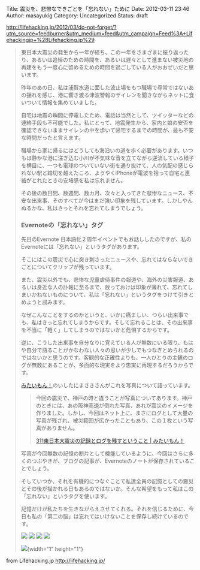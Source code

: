 Title: 震災を、悲惨なできごとを「忘れない」ために
Date: 2012-03-11 23:46
Author: masayukig
Category: Uncategorized
Status: draft

<http://lifehacking.jp/2012/03/do-not-forget/?utm_source=feedburner&utm_medium=feed&utm_campaign=Feed%3A+Lifehackingjp+%28Lifehacking.jp%29>  
  
  

> 東日本大震災の発生から一年が経ち、この一年をさまざまに振り返ったり、あるいは追悼のための時間を、あるいは遅々として進まない被災地の再建をもう一度心に留めるための時間を過ごしている人がおおぜいだと思います。
>
> 昨年のあの日、私は浦賀水道に面した波止場をもつ職場で尋常ではないあの揺れを感じ、港に響き渡る津波警報のサイレンを聞きながらネットに食いついて情報を集めていました。
>
> 自宅は地震の瞬間に停電したため、電話は当然として、ツイッターなどの連絡手段も不可能でした。私にとって、地震発生から、家内と娘の安否を確認できないままサイレンの中を歩いて帰宅するまでの時間が、最も不安な時間だったと言えます。
>
> 職場から家に帰るにはどうしても海沿いの道を歩く必要があります。いつもは静かな港に注ぎ込む小川が不気味な音を立てながら逆流している様子を横目に、一つも電球のついていない街を通り抜けて、人の気配の感じられない駅と踏切を越えたころ、ようやくiPhoneが電波を拾って自宅と連絡がとれたときの安堵感を私は忘れません。
>
> その後の数日間、数週間、数カ月、次々と入ってきた悲惨なニュース、不安な出来事、そのすべてが今はまだ強い印象を残しています。しかしやんぬるかな、私はきっとそれを忘れてしまうでしょう。  
>
> ### Evernoteの「忘れない」タグ
>
> 先日のEvernote
> 日本語化２周年イベントでもお話ししたのですが、私のEvernoteには「忘れない」というタグがあります。
>
> そこにはこの震災で心に突き刺さったニュースや、忘れてはならないできごとについてクリップが残っています。
>
> また、震災以外でも、悲惨な児童虐待事件の報道や、海外の災害報道、あるいは身近な人の訃報に至るまで、放っておけば印象が薄れて、忘れてしまいかねないものについて、私は「忘れない」というタグをつけて引きとめようと試みます。
>
> なぜこんなことをするのかというと、いかに痛ましい、つらい出来事でも、私はきっと忘れてしまうからです。そして忘れることは、その出来事を不当に「軽く」してしまうのではないかと危惧するからです。
>
> 逆に、こうした出来事を自分なりに覚えている人が無数にいる限り、もはや自分で語ることがかなわない人々の思いが少しでもつなぎとめられるのではないかと思うのです。客観的な正確性よりも、一人ひとりの主観のログが無数にあることが、多面的な現実をより忠実に再現するだろうからです。
>
> [みたいもん！](http://mitaimon.cocolog-nifty.com/)のいしたにまさきさんがこれを写真について語っています。
>
> > 今回の震災で、神戸の時と違うことが写真についてあります。神戸のときには、あの阪神高速が倒れた写真、あれが震災のイメージを作りました。しかし、今回はネット上に、まさにログとして大量の写真が残され、被災範囲が広かったこともあり、この１枚という写真がありません。
> >
> > [311東日本大震災の記録とログを残すということ |
> > みたいもん！](http://mitaimon.cocolog-nifty.com/blog/2012/03/311-20f0.html)
>
> 写真が今回無数の記憶の断片として機能しているように、今回はさらに多くのつぶやきが、ブログの記事が、Evernoteのノートが保存されていることでしょう。
>
> そしていつか、それを有機的につなぐことで私達全員の記憶としての震災とその後が描かれる日もあるのではないか。そんな希望をもって私はこの「忘れない」というタグを使います。
>
> 記憶だけが私たちを生きながらえさせてくれる。それを信じるために、今日も私の「第二の脳」は忘れてはいけないことを保存し続けているのです。
>
> <div>
>
> [![](http://feeds.feedburner.com/~ff/Lifehackingjp?d=OAQBO0PjnPA)](http://feeds.feedburner.com/~ff/Lifehackingjp?a=nCWaSaVg5fg:SDTwHyo9AXs:OAQBO0PjnPA)
> [![](http://feeds.feedburner.com/~ff/Lifehackingjp?d=fqmcRPSHgvs)](http://feeds.feedburner.com/~ff/Lifehackingjp?a=nCWaSaVg5fg:SDTwHyo9AXs:fqmcRPSHgvs)
> [![](http://feeds.feedburner.com/~ff/Lifehackingjp?d=spdCosxkSQE)](http://feeds.feedburner.com/~ff/Lifehackingjp?a=nCWaSaVg5fg:SDTwHyo9AXs:spdCosxkSQE)
> [![](http://feeds.feedburner.com/~ff/Lifehackingjp?d=V-t1I-SPZMU)](http://feeds.feedburner.com/~ff/Lifehackingjp?a=nCWaSaVg5fg:SDTwHyo9AXs:V-t1I-SPZMU)
>
> </div>
>
> ![](http://feeds.feedburner.com/~r/Lifehackingjp/~4/nCWaSaVg5fg){width="1"
> height="1"}

  
  
from Lifehacking.jp <http://lifehacking.jp/>
